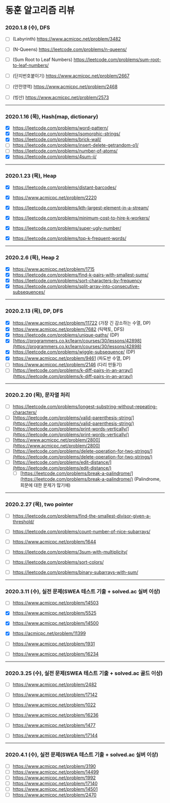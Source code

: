 # 동훈 알고리즘 리뷰


### 2020.1.8 (수), DFS
- [ ] (Labyrinth) https://www.acmicpc.net/problem/3482
- [ ] (N-Queens) https://leetcode.com/problems/n-queens/
- [ ] (Sum Root to Leaf Numbers) https://leetcode.com/problems/sum-root-to-leaf-numbers/
- [ ] (단지번호붙이기) https://www.acmicpc.net/problem/2667
- [ ] (안전영역) https://www.acmicpc.net/problem/2468
- [ ] (빙산) https://www.acmicpc.net/problem/2573


---
### 2020.1.16 (목), Hash(map, dictionary)
- [x] https://leetcode.com/problems/word-pattern/
- [x] https://leetcode.com/problems/isomorphic-strings/
- [x] https://leetcode.com/problems/brick-wall/
- [ ]  https://leetcode.com/problems/insert-delete-getrandom-o1/
- [ ]  https://leetcode.com/problems/number-of-atoms/
- [x] https://leetcode.com/problems/4sum-ii/

---
### 2020.1.23 (목), Heap
- [x] https://leetcode.com/problems/distant-barcodes/
- [x]  https://www.acmicpc.net/problem/2220
- [x] https://leetcode.com/problems/kth-largest-element-in-a-stream/
- [x] https://leetcode.com/problems/minimum-cost-to-hire-k-workers/
- [x] https://leetcode.com/problems/super-ugly-number/
- [x] https://leetcode.com/problems/top-k-frequent-words/


---
### 2020.2.6 (목), Heap 2
- [x] https://www.acmicpc.net/problem/1715
- [x]  https://leetcode.com/problems/find-k-pairs-with-smallest-sums/
- [x] https://leetcode.com/problems/sort-characters-by-frequency
- [x] https://leetcode.com/problems/split-array-into-consecutive-subsequences/
---
### 2020.2.13 (목), DP, DFS
- [x] https://www.acmicpc.net/problem/11722 (가장 긴 감소하는 수열, DP)
- [x] https://www.acmicpc.net/problem/7682 (틱택토, DFS)  
- [x]  https://leetcode.com/problems/unique-paths/ (DP)
  - [x] [https://programmers.co.kr/learn/courses/30/lessons/42898](https://programmers.co.kr/learn/courses/30/lessons/42898)
- [x] https://leetcode.com/problems/wiggle-subsequence/ (DP)
- [x] https://www.acmicpc.net/problem/9461 (파도반 수열, DP)
- [ ] https://www.acmicpc.net/problem/2146 (다리 만들기)
- [ ] [https://leetcode.com/problems/k-diff-pairs-in-an-array/](https://leetcode.com/problems/k-diff-pairs-in-an-array/)

---
### 2020.2.20 (목), 문자열 처리
- [ ] https://leetcode.com/problems/longest-substring-without-repeating-characters/
- [ ] [https://leetcode.com/problems/valid-parenthesis-string/](https://leetcode.com/problems/valid-parenthesis-string/)
- [ ] [https://leetcode.com/problems/print-words-vertically/](https://leetcode.com/problems/print-words-vertically/)
- [ ] [https://www.acmicpc.net/problem/2800](https://www.acmicpc.net/problem/2800)
- [ ] [https://leetcode.com/problems/delete-operation-for-two-strings/](https://leetcode.com/problems/delete-operation-for-two-strings/)
- [ ] [https://leetcode.com/problems/edit-distance/](https://leetcode.com/problems/edit-distance/)
  - [ ] [https://leetcode.com/problems/break-a-palindrome/](https://leetcode.com/problems/break-a-palindrome/) (Palindrome, 회문에 대한 문제가 많기에)

---
### 2020.2.27 (목), two pointer
- [ ] https://leetcode.com/problems/find-the-smallest-divisor-given-a-threshold/
- [ ] https://leetcode.com/problems/count-number-of-nice-subarrays/
- [ ] https://www.acmicpc.net/problem/1644
- [ ] https://leetcode.com/problems/3sum-with-multiplicity/
- [ ] https://leetcode.com/problems/sort-colors/
- [ ] https://leetcode.com/problems/binary-subarrays-with-sum/



---
### 2020.3.11 (수), 실전 문제(SWEA 테스트 기출 + solved.ac 실버 이상)

- [ ] https://www.acmicpc.net/problem/14503
- [x] https://www.acmicpc.net/problem/5525
- [x] https://www.acmicpc.net/problem/14500
- [x] https://acmicpc.net/problem/11399
- [ ] https://www.acmicpc.net/problem/1931
- [ ] https://www.acmicpc.net/problem/16234


---
### 2020.3.25 (수), 실전 문제(SWEA 테스트 기출 + solved.ac 골드 이상)

- [ ] https://www.acmicpc.net/problem/2482
- [ ] https://www.acmicpc.net/problem/17142
- [ ] https://www.acmicpc.net/problem/1022
- [ ] https://www.acmicpc.net/problem/16236
- [ ] https://www.acmicpc.net/problem/1477
- [ ] https://www.acmicpc.net/problem/17144


---
### 2020.4.1 (수), 실전 문제(SWEA 테스트 기출 + solved.ac 실버 이상)

- [ ] https://www.acmicpc.net/problem/3190
- [ ] https://www.acmicpc.net/problem/14499
- [ ] https://www.acmicpc.net/problem/1992
- [ ] https://www.acmicpc.net/problem/17140
- [ ] https://www.acmicpc.net/problem/14501
- [ ] https://www.acmicpc.net/problem/2470
